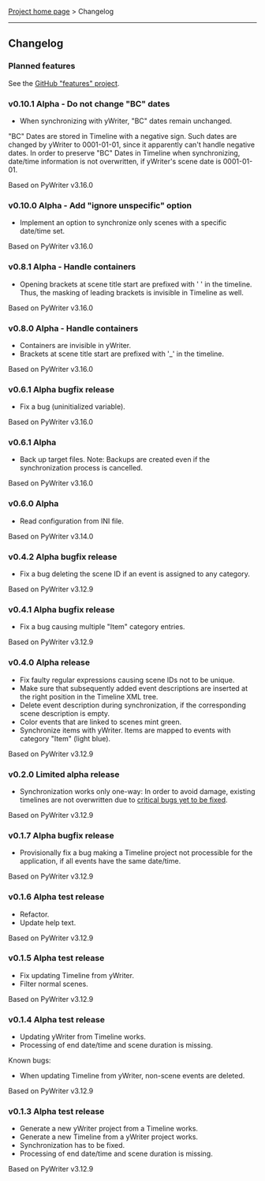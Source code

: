 [Project home page](index) > Changelog

------------------------------------------------------------------------

## Changelog

### Planned features

See the [GitHub "features" project](https://github.com/peter88213/yw-timeline/projects/1).

### v0.10.1 Alpha - Do not change "BC" dates

- When synchronizing with yWriter, "BC" dates remain unchanged.

"BC" Dates are stored in Timeline with a negative sign. Such dates are changed by yWriter to 0001-01-01, since it apparently can't handle negative dates. In order to preserve "BC" Dates in Timeline when synchronizing, date/time information is not overwritten, if yWriter's scene date is 0001-01-01. 

Based on PyWriter v3.16.0

### v0.10.0 Alpha - Add "ignore unspecific" option

- Implement an option to synchronize only scenes with a specific date/time set. 

Based on PyWriter v3.16.0

### v0.8.1 Alpha - Handle containers

- Opening brackets at scene title start are prefixed with ' ' in the timeline. Thus, the masking of leading brackets is invisible in Timeline as well.

Based on PyWriter v3.16.0

### v0.8.0 Alpha - Handle containers

- Containers are invisible in yWriter.
- Brackets at scene title start are prefixed with '_' in the timeline.

Based on PyWriter v3.16.0

### v0.6.1 Alpha bugfix release

- Fix a bug (uninitialized variable).

Based on PyWriter v3.16.0

### v0.6.1 Alpha 

- Back up target files. Note: Backups are created even if the synchronization process is cancelled.

Based on PyWriter v3.16.0

### v0.6.0 Alpha 

- Read configuration from INI file.

Based on PyWriter v3.14.0

### v0.4.2 Alpha bugfix release

- Fix a bug deleting the scene ID if an event is assigned to any category.

Based on PyWriter v3.12.9

### v0.4.1 Alpha bugfix release

- Fix a bug causing multiple "Item" category entries.

Based on PyWriter v3.12.9

### v0.4.0 Alpha release

- Fix faulty regular expressions causing scene IDs not to be unique.
- Make sure that subsequently added event descriptions are inserted at the right position in the Timeline XML tree.
- Delete event description during synchronization, if the corresponding scene description is empty.
- Color events that are linked to scenes mint green.
- Synchronize items with yWriter. Items are mapped to events with category "Item" (light blue). 

Based on PyWriter v3.12.9

### v0.2.0 Limited alpha release

- Synchronization works only one-way: In order to avoid damage, existing timelines are not overwritten due to [critical bugs yet to be fixed](https://github.com/peter88213/yw-timeline/issues). 

Based on PyWriter v3.12.9

### v0.1.7 Alpha bugfix release

- Provisionally fix a bug making a Timeline project not processible for the application, if all events have the same date/time.

Based on PyWriter v3.12.9

### v0.1.6 Alpha test release

- Refactor.
- Update help text.

Based on PyWriter v3.12.9

### v0.1.5 Alpha test release

- Fix updating Timeline from yWriter.
- Filter normal scenes.

Based on PyWriter v3.12.9

### v0.1.4 Alpha test release

- Updating yWriter from Timeline works.
- Processing of end date/time and scene duration is missing.

Known bugs:
- When updating Timeline from yWriter, non-scene events are deleted.

Based on PyWriter v3.12.9

### v0.1.3 Alpha test release

- Generate a new yWriter project from a Timeline works.
- Generate a new Timeline from a yWriter project works.
- Synchronization has to be fixed.
- Processing of end date/time and scene duration is missing.

Based on PyWriter v3.12.9

